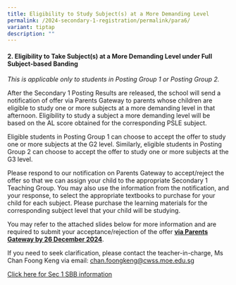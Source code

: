 ```yaml
---
title: Eligibility to Study Subject(s) at a More Demanding Level
permalink: /2024-secondary-1-registration/permalink/para6/
variant: tiptap
description: ""
---
```

<h4>2. Eligibility to Take Subject(s) at a More Demanding Level under Full Subject-based Banding</h4>
<p><em>This is applicable only to students in Posting Group 1 or Posting Group 2.</em>
</p>
<p>After the Secondary 1 Posting Results are released, the school will send
a notification of offer via Parents Gateway to parents whose children are
eligible to study one or more subjects at a more demanding level in that
afternoon. Eligibility to study a subject a more demanding level will be
based on the AL score obtained for the corresponding PSLE subject.</p>
<p>Eligible students in Posting Group 1 can choose to accept the offer to
study one or more subjects at the G2 level. Similarly, eligible students
in Posting Group 2 can choose to accept the offer to study one or more
subjects at the G3 level.</p>
<p>Please respond to our notification on Parents Gateway to accept/reject
the offer so that we can assign your child to the appropriate Secondary
1 Teaching Group. You may also use the information from the notification,
and your response, to select the appropriate textbooks to purchase for
your child for each subject. Please purchase the learning materials for
the corresponding subject level that your child will be studying.</p>
<p>You may refer to the attached slides below for more information and are
required to submit your acceptance/rejection of the offer <strong><u>via Parents Gateway by 26 December 2024</u></strong>.</p>
<p>If you need to seek clarification, please contact the teacher-in-charge,
Ms Chan Foong Keng via email: <a href="mailto:chan.foongkeng@cwss.moe.edu.sg" rel="noopener noreferrer nofollow" target="_blank">chan.foongkeng@cwss.moe.edu.sg</a>
</p>
<p><a href="/files/Sec_1_SBB_slides_for_Parents_updated_20231113.pdf" rel="noopener noreferrer nofollow" target="_blank">Click here for Sec 1 SBB information</a>
</p>